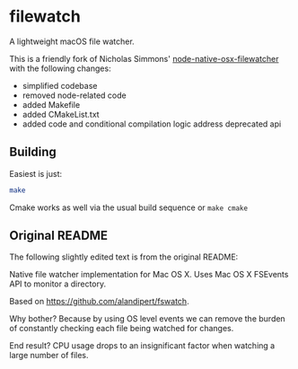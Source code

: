 # filewatch

A lightweight macOS file watcher.

This is a friendly fork of Nicholas Simmons' [node-native-osx-filewatcher](https://github.com/nsimmons/node-native-osx-filewatcher) with the following changes:

- simplified codebase
- removed node-related code
- added Makefile
- added CMakeList.txt
- added code and conditional compilation logic address deprecated api


## Building

Easiest is just:

```bash
make
```

Cmake works as well via the usual build sequence or `make cmake`



## Original README

The following slightly edited text is from the original README:

Native file watcher implementation for Mac OS X. Uses Mac OS X FSEvents API to monitor a directory.

Based on https://github.com/alandipert/fswatch.

Why bother? Because by using OS level events we can remove the burden of constantly checking each file being watched for changes.

End result? CPU usage drops to an insignificant factor when watching a large number of files.
